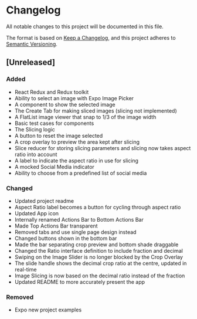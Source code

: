 # Changelog

All notable changes to this project will be documented in this file.

The format is based on [Keep a Changelog](https://keepachangelog.com/en/1.1.0/),
and this project adheres to [Semantic Versioning](https://semver.org/spec/v2.0.0.html).

## [Unreleased]

### Added

- React Redux and Redux toolkit
- Ability to select an image with Expo Image Picker
- A component to show the selected image
- The Create Tab for making sliced images (slicing not implemented)
- A FlatList image viewer that snap to 1/3 of the image width
- Basic test cases for components
- The Slicing logic
- A button to reset the image selected
- A crop overlay to preview the area kept after slicing
- Slice reducer for storing slicing parameters and slicing now takes aspect ratio into account
- A label to indicate the aspect ratio in use for slicing
- A mocked Social Media indicator
- Ability to choose from a predefined list of social media

### Changed

- Updated project readme
- Aspect Ratio label becomes a button for cycling through aspect ratio
- Updated App icon
- Internally renamed Actions Bar to Bottom Actions Bar
- Made Top Actions Bar transparent
- Removed tabs and use single page design instead
- Changed buttons shown in the bottom bar
- Made the bar separating crop preview and bottom shade draggable
- Changed the Ratio interface definition to include fraction and decimal
- Swiping on the Image Slider is no longer blocked by the Crop Overlay
- The slide handle shows the decimal crop ratio at the centre, updated in real-time
- Image Slicing is now based on the decimal ratio instead of the fraction
- Updated README to more accurately present the app

### Removed

- Expo new project examples
